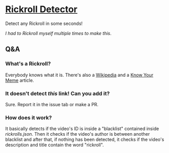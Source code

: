 # [Rickroll Detector](https://pggamer2.github.io/Rickroll-Detector/)
Detect any Rickroll in some seconds!

*I had to Rickroll myself multiple times to make this*.

## Q&A

### What's a Rickroll?
Everybody knows what it is. There's also a [Wikipedia](https://wikipedia.org/wiki/Rickrolling) and a [Know Your Meme](https://knowyourmeme.com/memes/rickroll) article.

### It doesn't detect *this* link! Can you add it?
Sure. Report it in the issue tab or make a PR.

### How does it work?
It basically detects if the video's ID is inside a "blacklist" contained inside *rickrolls.json*. Then it checks if the video's author is between another blacklist and after that, if nothing has been detected, it checks if the video's description and title contain the word "rickroll".
